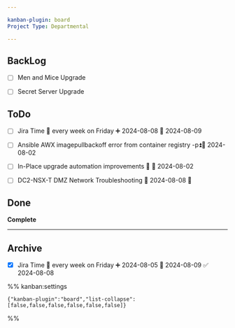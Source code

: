 ```yaml
---

kanban-plugin: board
Project Type: Departmental

---
```


## BackLog

- [ ] Men and Mice Upgrade
- [ ] Secret Server Upgrade



## ToDo

- [ ] Jira Time 🔁 every week on Friday ➕ 2024-08-08 📅 2024-08-09
- [ ] Ansible AWX imagepullbackoff error from container registry -p⏫📅 2024-08-02
- [ ] In-Place upgrade automation improvements 🔼 📅 2024-08-02
- [ ] DC2-NSX-T DMZ Network Troubleshooting 📅 2024-08-08 🔼


## Done

**Complete**


***

## Archive

- [x] Jira Time 🔁 every week on Friday ➕ 2024-08-05 📅 2024-08-09 ✅ 2024-08-08

%% kanban:settings
```
{"kanban-plugin":"board","list-collapse":[false,false,false,false,false,false]}
```
%%